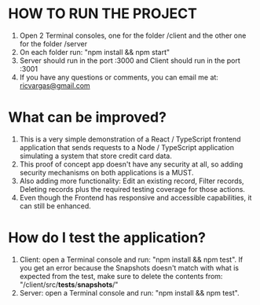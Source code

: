 # HOW TO RUN THE PROJECT

1. Open 2 Terminal consoles, one for the folder /client and the other one for the folder /server
2. On each folder run: "npm install && npm start"
3. Server should run in the port :3000 and Client should run in the port :3001
4. If you have any questions or comments, you can email me at: ricvargas@gmail.com

# What can be improved?

1. This is a very simple demonstration of a React / TypeScript frontend application that sends requests to a Node / TypeScript application simulating a system that store credit card data.
2. This proof of concept app doesn't have any security at all, so adding security mechanisms on both applications is a MUST.
3. Also adding more functionality: Edit an existing record, Filter records, Deleting records plus the required testing coverage for those actions.
4. Even though the Frontend has responsive and accessible capabilities, it can still be enhanced.

# How do I test the application?

1. Client: open a Terminal console and run: "npm install && npm test". If you get an error because the Snapshots doesn't match with what is expected from the test, make sure to delete the contents from: "/client/src/__tests__/__snapshots__/"
2. Server: open a Terminal console and run: "npm install && npm test".
